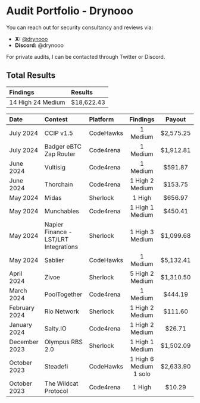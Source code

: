 # Audit Portfolio - Drynooo

You can reach out for security consultancy and reviews via:

- **X:** [@drynooo](https://x.com/drynooo)
- **Discord:** @drynooo

For private audits, I can be contacted through Twitter or Discord. 

## Total Results


| Findings             | Results    | 
|:-------------------|:-------------|
| 14 High 24 Medium | $18,622.43 |

| Date             | Contest                                                                       | Platform                                                                                 | Findings | Payout |
|:-------------------|:------------------------------------------------------------------------------|:--------------------------------------------------------------------------------------------|:-------:|:-------:|
|July 2024 | CCIP v1.5 | CodeHawks | 1 Medium |$2,575.25 |
|July 2024 | Badger eBTC Zap Router | Code4rena | 1 Medium |$1,912.81 |
|June 2024 | Vultisig | Code4rena | 1 Medium |$591.87 |
|June 2024 | Thorchain | Code4rena | 1 High 2 Medium |$153.75 |
|May 2024 | Midas | Sherlock | 1 High |$656.97 |
|May 2024  | Munchables | Code4rena | 1 High 1 Medium |$450.41 |
|May 2024  | Napier Finance - LST/LRT Integrations | Sherlock | 1 High 3 Medium |$1,099.68 |
|May 2024  | Sablier | CodeHawks |1 Medium |$5,132.41 |
|April 2024  | Zivoe | Sherlock | 5 High 2 Medium |$1,310.50 |
|March 2024  | PoolTogether | Code4rena | 1 Medium |$444.19 |
|February 2024  | Rio Network | Sherlock | 1 High 2 Medium |$111.60 |
|January 2024  | Salty.IO | Code4rena | 1 High 2 Medium | $26.71 |
|December 2023  | Olympus RBS 2.0 | Sherlock | 1 High 1 Medium | $1,502.09 |
|October 2023  | Steadefi | CodeHawks | 1 High 6 Medium 1 solo  | $2,633.90 |
|October 2023  | The Wildcat Protocol | Code4rena | 1 High | $10.29 |
